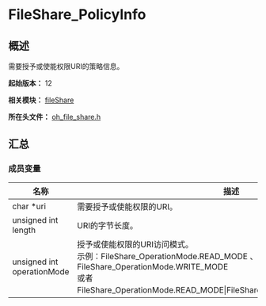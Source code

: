 # FileShare_PolicyInfo
<!--Kit: Core File Kit-->
<!--Subsystem: FileManagement-->
<!--Owner: @lvzhenjie; @hongjin-li_admin-->
<!--SE: @chenxi0605; @JerryH1011-->
<!--TSE: @leiyuqian-->

## 概述

需要授予或使能权限URI的策略信息。

**起始版本：** 12

**相关模块：** [fileShare](capi-fileshare.md)

**所在头文件：** [oh_file_share.h](capi-oh-file-share-h.md)

## 汇总

### 成员变量

| 名称 | 描述 |
| -- | -- |
| char *uri | 需要授予或使能权限的URI。 |
| unsigned int length | URI的字节长度。 |
| unsigned int operationMode | 授予或使能权限的URI访问模式。<br> 示例：FileShare_OperationMode.READ_MODE 、 FileShare_OperationMode.WRITE_MODE <br> 或者 FileShare_OperationMode.READ_MODE\|FileShare_OperationMode.WRITE_MODE。 |



